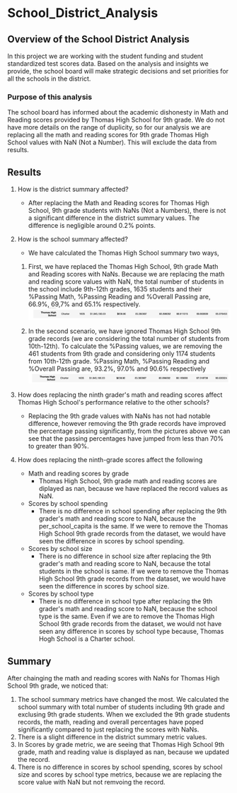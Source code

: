 # School_District_Analysis

## Overview of the School District Analysis

In this project we are working with the student funding and student standardized test scores data. Based on the analysis and insights we provide, the school board will make strategic decisions and set priorities for all the schools in the district.  

### Purpose of this analysis
The school board has informed about the academic dishonesty in Math and Reading scores provided by Thomas High School for 9th grade. We do not have more details on the range of duplicity, so for our analysis we are replacing all the math and reading scores for 9th grade Thomas High School values with NaN (Not a Number). This will exclude the data from results.

## Results

1. How is the district summary affected?
    - After replacing the Math and Reading scores for Thomas High School, 9th grade students with NaNs (Not a Numbers), there is not a significant difference in the district summary values. The difference is negligible around 0.2% points.

2. How is the school summary affected?
    - We have calculated the Thomas High School summary two ways,
    1. First, we have replaced the Thomas High School, 9th grade Math and Reading scores with NaNs. Because we are replacing the math and reading score values with NaN, the total number of students in the school include 9th-12th grades, 1635 students and their %Passing Math, %Passing Reading and %Overall Passing are, 66.9%, 69,7% and 65.1% respectively.
![](https://github.com/Nikhila999/School_District_Analysis/blob/main/resources/THS_replacing_9thgrade.png)
    
    2. In the second scenario, we have ignored Thomas High School 9th grade records (we are considering the total number of students from 10th-12th). To calculate the %Passing values, we are removing the 461 students from 9th grade and considering only 1174 students from 10th-12th grade. %Passing Math, %Passing Reading and %Overall Passing are, 93.2%, 97.0% and 90.6% respectively
![](https://github.com/Nikhila999/School_District_Analysis/blob/main/resources/THS_removing_9thgrade.png)

3. How does replacing the ninth grader's math and reading scores affect Thomas High School's performance relative to the other schools?
    - Replacing the 9th grade values with NaNs has not had notable difference, however removing the 9th grade records have improved the percentage passing significantly, from the pictures above we can see that the passing percentages have jumped from less than 70% to greater than 90%.

4. How does replacing the ninth-grade scores affect the following
    - Math and reading scores by grade
        - Thomas High School, 9th grade math and reading scores are diplayed as nan, because we have replaced the record values as NaN.
    - Scores by school spending
        - There is no difference in school spending after replacing the 9th grader's math and reading score to NaN, because the per_school_capita is the same. If we were to remove the Thomas High School 9th grade records from the dataset, we would have seen the difference in scores by school spending.
    - Scores by school size
        - There is no difference in school size after replacing the 9th grader's math and reading score to NaN, because the total students in the school is same. If we were to remove the Thomas High School 9th grade records from the dataset, we would have seen the difference in scores by school size.
    - Scores by school type
        - There is no difference in school type after replacing the 9th grader's math and reading score to NaN, because the school type is the same. Even if we are to remove the Thomas High School 9th grade records from the dataset, we would not have seen any difference in scores by school type because, Thomas Hogh School is a Charter school.
        
## Summary

After chainging the math and reading scores with NaNs for Thomas High School 9th grade, we noticed that:
1. The school summary metrics have changed the most. We calculated the school summary with total number of students including 9th grade and exclusing 9th grade students. 
    When we excluded the 9th grade students records, the math, reading and overall percentages have poped significantly compared to just replacing the scores with NaNs.
2. There is a slight difference in the district summary metric values.
3. In Scores by grade metric, we are seeing that Thomas High School 9th grade, math and reading value is displayed as nan, because we updated the record.
4. There is no difference in scores by school spending, scores by school size and scores by school type metrics, because we are replacing the score value with NaN but not remvoing the record.
    


